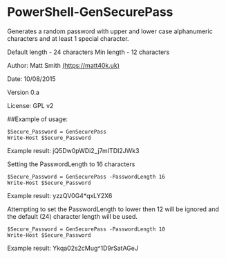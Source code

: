 PowerShell-GenSecurePass
========================
Generates a random password with upper and lower case alphanumeric characters and at least 1 special character.

Default length - 24 characters
Min length - 12 characters

Author: Matt Smith [(https://matt40k.uk)](https://matt40k.uk)

Date: 10/08/2015

Version 0.a

License: GPL v2


##Example of usage:

```
$Secure_Password = GenSecurePass
Write-Host $Secure_Password
```
Example result: jQ5Dw0pWDi2_j7mITDI2JWk3


Setting the PasswordLength to 16 characters
```
$Secure_Password = GenSecurePass -PasswordLength 16
Write-Host $Secure_Password
```
Example result: yzzQV0G4*qxLY2X6

Attempting to set the PasswordLength to lower then 12 will be ignored and the default (24) character length will be used.

```
$Secure_Password = GenSecurePass -PasswordLength 10
Write-Host $Secure_Password
```
Example result: Ykqa02s2cMug^1D9rSatAGeJ